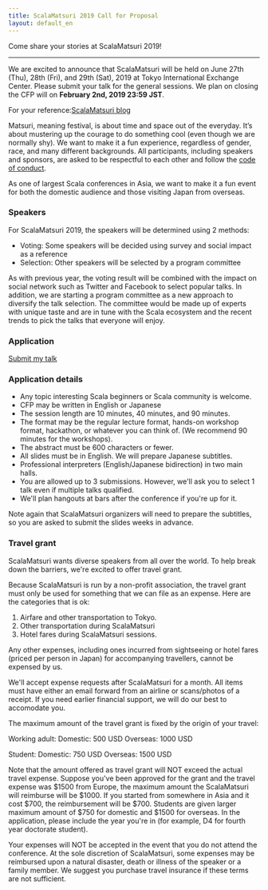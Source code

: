 ```yaml
---
title: ScalaMatsuri 2019 Call for Proposal
layout: default_en
---
```


Come share your stories at ScalaMatsuri 2019!

----

We are excited to announce that ScalaMatsuri will be held on June 27th (Thu), 28th (Fri), and 29th (Sat), 2019 at Tokyo International Exchange Center. Please submit your talk for the general sessions. We plan on closing the CFP will on **February 2nd, 2019 23:59 JST**.

For your reference:[ScalaMatsuri blog](http://blog-en.scalamatsuri.org/)

Matsuri, meaning festival, is about time and space out of the everyday. It’s about mustering up the courage to do something cool (even though we are normally shy).
We want to make it a fun experience, regardless of gender, race, and many different backgrounds.
All participants, including speakers and sponsors, are asked to be respectful to each other and follow the [code of conduct](/en/code-of-conduct/).

As one of largest Scala conferences in Asia, we want to make it a fun event for both the domestic audience and those visiting Japan from overseas.

### Speakers

For ScalaMatsuri 2019, the speakers will be determined using 2 methods:

- Voting: Some speakers will be decided using survey and social impact as a reference
- Selection: Other speakers will be selected by a program committee

As with previous year, the voting result will be combined with the impact on social network such as Twitter and Facebook to select popular talks. In addition, we are starting a program committee as a new approach to diversify the talk selection. The committee would be made up of experts with unique taste and are in tune with the Scala ecosystem and the recent trends to pick the talks that everyone will enjoy.

### Application

<a href="https://docs.google.com/forms/d/e/1FAIpQLSc0kgIgu5jJy9xDysGKRS_urSSh_PtKgIcR9KGQ0WBsXsaHtQ/viewform" class="btn btn-primary">Submit my talk</a>

### Application details

- Any topic interesting Scala beginners or Scala community is welcome.
- CFP may be written in English or Japanese
- The session length are 10 minutes, 40 minutes, and 90 minutes.
- The format may be the regular lecture format, hands-on workshop format, hackathon, or whatever you can think of. (We recommend 90 minutes for the workshops).
- The abstract must be 600 characters or fewer.
- All slides must be in English. We will prepare Japanese subtitles.
- Professional interpreters (English/Japanese bidirection) in two main halls.
- You are allowed up to 3 submissions. However, we'll ask you to select 1 talk even if multiple talks qualified.
- We'll plan hangouts at bars after the conference if you're up for it.

Note again that ScalaMatsuri organizers will need to prepare the subtitles, so you are asked to submit the slides weeks in advance.

### Travel grant

ScalaMatsuri wants diverse speakers from all over the world. To help break down the barriers, we're excited to offer travel grant.

Because ScalaMatsuri is run by a non-profit association, the travel grant must only be used for something that we can file as an expense. Here are the categories that is ok:

1. Airfare and other transportation to Tokyo.
2. Other transportation during ScalaMatsuri
3. Hotel fares during ScalaMatsuri sessions.

Any other expenses, including ones incurred from sightseeing or hotel fares (priced per person in Japan) for accompanying travellers, cannot be expensed by us.

We'll accept expense requests after ScalaMatsuri for a month. All items must have either an email forward from an airline or scans/photos of a receipt. If you need earlier financial support, we will do our best to accomodate you.

The maximum amount of the travel grant is fixed by the origin of your travel:

Working adult:
Domestic: 500 USD
Overseas: 1000 USD

Student:
Domestic: 750 USD
Overseas: 1500 USD

Note that the amount offered as travel grant will NOT exceed the actual travel expense.
Suppose you've been approved for the grant and the travel expense was $1500 from Europe, the maximum amount the ScalaMatsuri will reimburse will be $1000. If you started from somewhere in Asia and it cost $700, the reimbursement will be $700.
Students are given larger maximum amount of $750 for domestic and $1500 for overseas. In the application, please include the year you're in (for example, D4 for fourth year doctorate student).

Your expenses will NOT be accepted in the event that you do not attend the conference. At the sole discretion of ScalaMatsuri, some expenses may be reimbursed upon a natural disaster, death or illness of the speaker or a family member. We suggest you purchase travel insurance if these terms are not sufficient.
